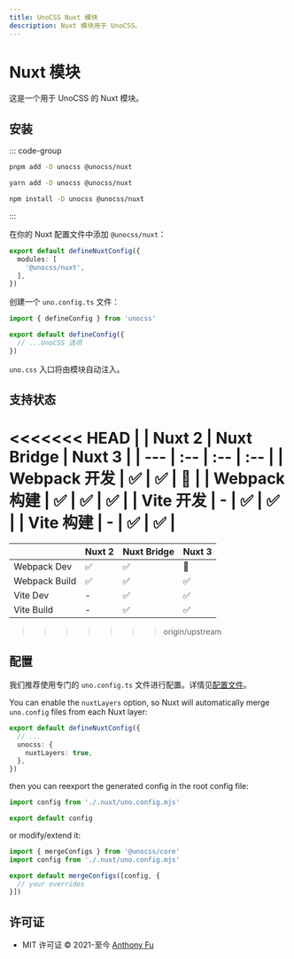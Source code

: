 ```yaml
---
title: UnoCSS Nuxt 模块
description: Nuxt 模块用于 UnoCSS。
---
```


# Nuxt 模块

这是一个用于 UnoCSS 的 Nuxt 模块。

## 安装

::: code-group

```bash [pnpm]
pnpm add -D unocss @unocss/nuxt
```

```bash [yarn]
yarn add -D unocss @unocss/nuxt
```

```bash [npm]
npm install -D unocss @unocss/nuxt
```

:::

在你的 Nuxt 配置文件中添加 `@unocss/nuxt`：

```ts [nuxt.config.ts]
export default defineNuxtConfig({
  modules: [
    '@unocss/nuxt',
  ],
})
```

创建一个 `uno.config.ts` 文件：

```ts [uno.config.ts]
import { defineConfig } from 'unocss'

export default defineConfig({
  // ...UnoCSS 选项
})
```

`uno.css` 入口将由模块自动注入。

## 支持状态

<<<<<<< HEAD
| | Nuxt 2 | Nuxt Bridge | Nuxt 3 |
| --- | :-- | :-- | :-- |
| Webpack 开发 | ✅ | ✅ | 🚧 |
| Webpack 构建 | ✅ | ✅ | ✅ |
| Vite 开发 | - | ✅ | ✅ |
| Vite 构建 | - | ✅ | ✅ |
=======
|               | Nuxt 2 | Nuxt Bridge | Nuxt 3 |
| ------------- | :----- | :---------- | :----- |
| Webpack Dev   | ✅     | ✅          | 🚧     |
| Webpack Build | ✅     | ✅          | ✅     |
| Vite Dev      | -      | ✅          | ✅     |
| Vite Build    | -      | ✅          | ✅     |
>>>>>>> origin/upstream

## 配置

我们推荐使用专门的 `uno.config.ts` 文件进行配置。详情见[配置文件](/guide/config-file)。

You can enable the `nuxtLayers` option, so Nuxt will automatically merge `uno.config` files from each Nuxt layer:

```ts [nuxt.config.ts]
export default defineNuxtConfig({
  // ...
  unocss: {
    nuxtLayers: true,
  },
})
```

then you can reexport the generated config in the root config file:

```ts [uno.config.ts]
import config from './.nuxt/uno.config.mjs'

export default config
```

or modify/extend it:

```ts
import { mergeConfigs } from '@unocss/core'
import config from './.nuxt/uno.config.mjs'

export default mergeConfigs([config, {
  // your overrides
}])
```

## 许可证

- MIT 许可证 &copy; 2021-至今 [Anthony Fu](https://github.com/antfu)
